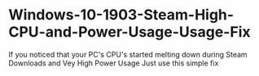 # Windows-10-1903-Steam-High-CPU-and-Power-Usage-Usage-Fix
If you noticed that your PC's CPU's started melting down during Steam Downloads and Vey High Power Usage Just use this simple fix
